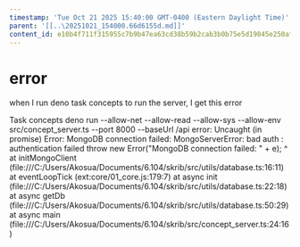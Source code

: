 ```yaml
---
timestamp: 'Tue Oct 21 2025 15:40:00 GMT-0400 (Eastern Daylight Time)'
parent: '[[..\20251021_154000.66d6155d.md]]'
content_id: e10b4f711f315955c7b9b47ea63cd38b59b2cab3b0b75e5d19045e250afde736
---
```


# error

when I run deno task concepts to run the server, I get this error

Task concepts deno run --allow-net --allow-read --allow-sys --allow-env src/concept\_server.ts --port 8000 --baseUrl /api
error: Uncaught (in promise) Error: MongoDB connection failed: MongoServerError: bad auth : authentication failed
throw new Error("MongoDB connection failed: " + e);
^
at initMongoClient (file:///C:/Users/Akosua/Documents/6.104/skrib/src/utils/database.ts:16:11)
at eventLoopTick (ext:core/01\_core.js:179:7)
at async init (file:///C:/Users/Akosua/Documents/6.104/skrib/src/utils/database.ts:22:18)
at async getDb (file:///C:/Users/Akosua/Documents/6.104/skrib/src/utils/database.ts:50:29)
at async main (file:///C:/Users/Akosua/Documents/6.104/skrib/src/concept\_server.ts:24:16)
